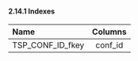 #### 2.14.1 Indexes

| Name        | Columns           |
|:----------- |:-----------------:|
| TSP_CONF_ID_fkey | conf_id      |